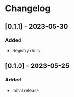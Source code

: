 # Changelog

## [0.1.1] - 2023-05-30

### Added

- Registry docs

## [0.1.0] - 2023-05-25

### Added

- Initial release
